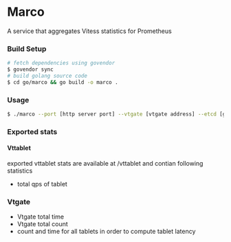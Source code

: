# Marco

A service that aggregates Vitess statistics for Prometheus

### Build Setup
``` bash
# fetch dependencies using govendor
$ govendor sync
# build golang source code
$ cd go/marco && go build -o marco .
```

### Usage
``` bash
$ ./marco --port [http server port] --vtgate [vtgate address] --etcd [global etcd address] --cells [cell names to monitor]
```

### Exported stats

#### Vttablet
exported vttablet stats are available at /vttablet and contian following statistics
 * total qps of tablet
### Vtgate
 * Vtgate total time
 * Vtgate total count
 * count and time for all tablets in order to compute tablet latency

